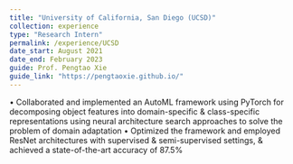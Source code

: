 ```yaml
---
title: "University of California, San Diego (UCSD)"
collection: experience
type: "Research Intern"
permalink: /experience/UCSD
date_start: August 2021
date_end: February 2023
guide: Prof. Pengtao Xie
guide_link: "https://pengtaoxie.github.io/"
---
```


• Collaborated and implemented an AutoML framework using PyTorch for decomposing object features into domain-specific &
class-specific representations using neural architecture search approaches to solve the problem of domain adaptation
• Optimized the framework and employed ResNet architectures with supervised & semi-supervised settings, & achieved a
state-of-the-art accuracy of 87.5%
